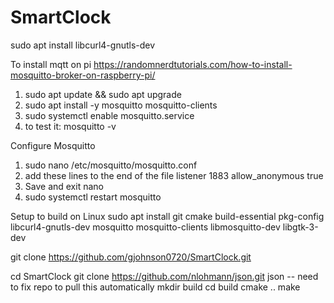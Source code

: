 # SmartClock

sudo apt install libcurl4-gnutls-dev

To install mqtt on pi
https://randomnerdtutorials.com/how-to-install-mosquitto-broker-on-raspberry-pi/

1) sudo apt update && sudo apt upgrade
2) sudo apt install -y mosquitto mosquitto-clients
3) sudo systemctl enable mosquitto.service
4) to test it: mosquitto -v

Configure Mosquitto
1) sudo nano /etc/mosquitto/mosquitto.conf
2) add these lines to the end of the file
    listener 1883
    allow_anonymous true
3) Save and exit nano
4) sudo systemctl restart mosquitto


Setup to build on Linux
sudo apt install git cmake build-essential pkg-config libcurl4-gnutls-dev mosquitto mosquitto-clients libmosquitto-dev libgtk-3-dev

git clone https://github.com/gjohnson0720/SmartClock.git


cd SmartClock
git clone https://github.com/nlohmann/json.git json  -- need to fix repo to pull this automatically
mkdir build
cd build
cmake ..
make

